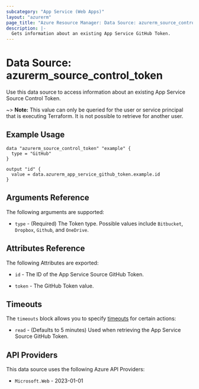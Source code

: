 ```yaml
---
subcategory: "App Service (Web Apps)"
layout: "azurerm"
page_title: "Azure Resource Manager: Data Source: azurerm_source_control_token"
description: |-
  Gets information about an existing App Service GitHub Token.
---
```


# Data Source: azurerm_source_control_token

Use this data source to access information about an existing App Service Source Control Token.

~> **Note:** This value can only be queried for the user or service principal that is executing Terraform. It is not possible to retrieve for another user.

## Example Usage

```hcl
data "azurerm_source_control_token" "example" {
  type = "GitHub"
}

output "id" {
  value = data.azurerm_app_service_github_token.example.id
}
```

## Arguments Reference

The following arguments are supported:

* `type` - (Required) The Token type. Possible values include `Bitbucket`, `Dropbox`, `Github`, and `OneDrive`.

## Attributes Reference

The following Attributes are exported:

* `id` - The ID of the App Service Source GitHub Token.

* `token` - The GitHub Token value.

## Timeouts

The `timeouts` block allows you to specify [timeouts](https://developer.hashicorp.com/terraform/language/resources/configure#define-operation-timeouts) for certain actions:

* `read` - (Defaults to 5 minutes) Used when retrieving the App Service Source GitHub Token.

## API Providers
<!-- This section is generated, changes will be overwritten -->
This data source uses the following Azure API Providers:

* `Microsoft.Web` - 2023-01-01
